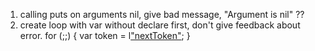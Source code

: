 1. calling puts on arguments nil, give bad message, "Argument is nil" ?? 
2. create loop with var without declare first, don't give feedback about error.
for (;;) {
	var token = l["nextToken"]();
}